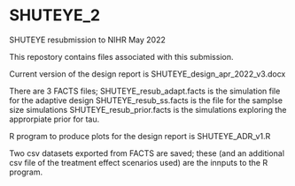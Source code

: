 # SHUTEYE_2
SHUTEYE resubmission to NIHR May 2022

This repostory contains files associated with this submission. 

Current version of the design report is SHUTEYE_design_apr_2022_v3.docx

There are 3 FACTS files;
SHUTEYE_resub_adapt.facts is the simulation file for the adaptive design
SHUTEYE_resub_ss.facts is the file for the samplse size simulations
SHUTEYE_resub_prior.facts is the simulations exploring the approrpiate prior for tau.

R program to produce plots for the design report is SHUTEYE_ADR_v1.R

Two csv datasets exported from FACTS are saved; these (and an additional csv file of the treatment effect scenarios used) are the innputs to the R program.
